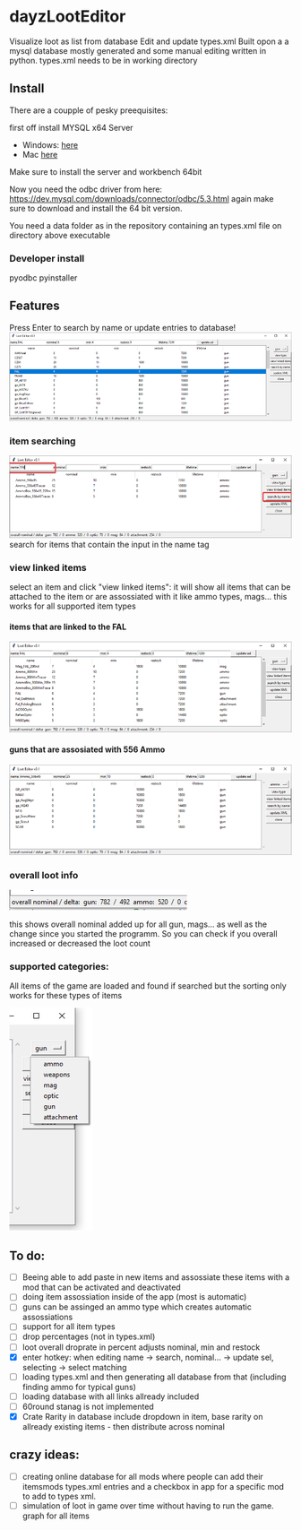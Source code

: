 # dayzLootEditor
Visualize loot as list from database Edit and update types.xml
Built opon a a mysql database mostly generated and some manual editing
written in python.
types.xml needs to be in working directory

## Install

There are a coupple of pesky preequisites:

first off install MYSQL x64 Server 
- Windows: [here](https://dev.mysql.com/downloads/windows/installer/8.0.html) 
- Mac [here](https://dev.mysql.com/downloads/mysql/)

Make sure to install the server and workbench 64bit

Now you need the odbc driver from here: https://dev.mysql.com/downloads/connector/odbc/5.3.html
again make sure to download and install the 64 bit version.

You need a data folder as in the repository containing an types.xml file on directory above executable

### Developer install

pyodbc
pyinstaller

## Features
Press Enter to search by name or update entries to database!
![screenshot of application](images/2019-06-05_14-23-51.png)

### item searching
![search by name](images/searching.png)
search for items that contain the input in the name tag

### view linked items
select an item and click "view linked items":
it will show all items that can be attached to the item or are assossiated with it like ammo types, mags... this works for all supported item types

#### items that are linked to the FAL
![](images/linkedToFAL.png)

#### guns that are assosiated with 556 Ammo
![](images/linkedTo556Ammo.png)

### overall loot info

![](images/2019-06-05_14-23-41.png)

this shows overall nominal added up for all gun, mags... as well as the change since you started the programm. So you can check if you overall increased or decreased the loot count

### supported categories:
All items of the game are loaded and found if searched but the sorting only works for these types of items

![weapons, gun, ammo, mag, attachment, optic](images/2019-06-05_14-24-52.png)

## To do:

- [ ] Beeing able to add paste in new items and assossiate these items with a mod that can be activated and deactivated
- [ ] doing item assossiation inside of the app (most is automatic)
- [ ] guns can be assinged an ammo type which creates automatic assossiations
- [ ] support for all item types
- [ ] drop percentages (not in types.xml)
- [ ] loot overall droprate in percent adjusts nominal, min and restock
- [x] enter hotkey: when editing name -> search, nominal... -> update sel, selecting -> select matching
- [ ] loading types.xml and then generating all database from that (including finding ammo for typical guns)
- [ ] loading database with all links allready included
- [ ] 60round stanag is not implemented
- [x] Crate Rarity in database include dropdown in item, base rarity on allready existing items - then distribute across nominal

## crazy ideas:

- [ ] creating online database for all mods where people can add their itemsmods types.xml entries and a checkbox in app for a specific mod to add to types xml.
- [ ] simulation of loot in game over time without having to run the game. graph for all items
